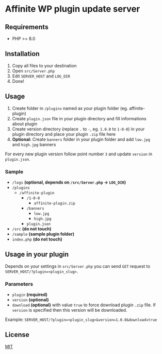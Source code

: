 Affinite WP plugin update server
=======

Requirements
-----------

- PHP >= 8.0

Installation
-----------

1. Copy all files to your destination
2. Open `src/Server.php`
3. Edit `SERVER_HOST` and `LOG_DIR`
4. Done!

Usage
-----------

1. Create folder in `/plugins` named as your plugin folder (eg. affinite-plugin)
2. Create `plugin.json` file in your plugin directory and fill informations about plugin
3. Create version directory (replace `.` to `-`, eg. `1.0.0` to `1-0-0`) in your plugin directory and place your plugin `.zip` file here
4. **Optional:** Create `banners` folder in your plugin folder and add `low.jpg` and `high.jpg` banners

For every new plugin version follow point number `3` and update `version` in `plugin.json`.

### Sample

- `/logs` **(optional, depends on `/src/Server.php` -> `LOG_DIR`)**
- `/plugins`
    * `/affinite-plugin`
        * `/1-0-0`
          * `affinite-plugin.zip`
        * `/banners`
          * `low.jpg`
          * `high.jpg`
        * `plugin.json`
- `/src` **(do not touch)**
- `/sample` **(sample plugin folder)**
- `index.php` **(do not touch)**

Usage in your plugin
-----------

Depends on your settings in `src/Server.php` you can send `GET` request to `SERVER_HOST/?plugin=<plugin_slug>`.

### Parameters
- `plugin` **(required)**
- `version` **(optional)**
- `download` **(optional)** with value `true` to force download plugin `.zip` file. If `version` is specified then this version will be downloaded.

Example: `SERVER_HOST/?plugin=<plugin_slug>&version=1.0.0&download=true`

## License

[MIT](LICENSE)
